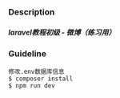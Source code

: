 ### Description
##### laravel教程初级 - 微博（练习用）

### Guideline
```
修改.env数据库信息
$ composer install
$ npm run dev
```
